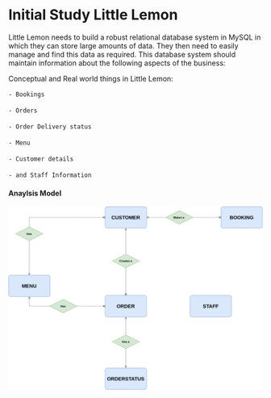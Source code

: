 # Initial Study Little Lemon

Little Lemon needs to build a robust relational database system in MySQL in which they can store large amounts of data. They then need to easily manage and find this data as required. This database system should maintain information about the following aspects of the business:

Conceptual and Real world things in Little Lemon:

    - Bookings

    - Orders

    - Order Delivery status

    - Menu

    - Customer details

    - and Staff Information

#### Anaylsis Model
![](./Analysis_Model.png)
